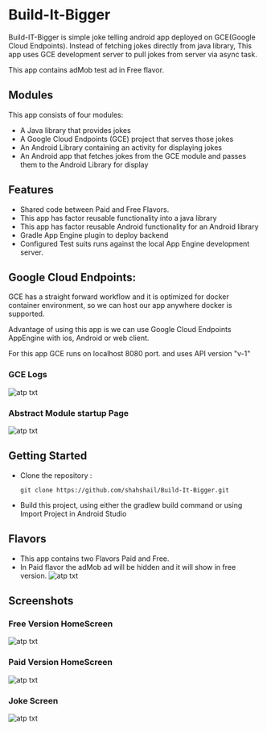 # Build-It-Bigger
Build-IT-Bigger is simple joke telling android app deployed on GCE(Google Cloud Endpoints). Instead of fetching jokes directly from java library, This app uses GCE development server to pull jokes from server via async task. 

This app contains adMob test ad in Free flavor. 

## Modules
This app consists of four modules:
- A Java library that provides jokes
- A Google Cloud Endpoints (GCE) project that serves those jokes
- An Android Library containing an activity for displaying jokes
- An Android app that fetches jokes from the GCE module and passes them to the Android Library for display

## Features
- Shared code between Paid and Free Flavors.
- This app has factor reusable functionality into a java library
- This app has factor reusable Android functionality for an Android library
- Gradle App Engine plugin to deploy backend
- Configured Test suits runs against the local App Engine development server.

## Google Cloud Endpoints:
GCE has a straight forward workflow and it is optimized for docker container environment, so we can host our app anywhere docker is supported.

Advantage of using this app is we can use Google Cloud Endpoints AppEngine with ios, Android or web client.

For this app GCE runs on localhost 8080 port. and uses API version "v-1"

### GCE Logs
![atp txt](https://github.com/shahshail/Build-It-Bigger/blob/master/Screenshots/gec.png)

### Abstract Module startup Page
![atp txt](https://github.com/shahshail/Build-It-Bigger/blob/master/Screenshots/gec_page.png)

## Getting Started
* Clone the repository :

    ``` git clone https://github.com/shahshail/Build-It-Bigger.git ```
* Build this project, using either the gradlew build command or using Import Project in Android Studio

## Flavors 
- This app contains two Flavors Paid and Free.
- In Paid flavor the adMob ad will be hidden and it will show in free version.
![atp txt](https://github.com/shahshail/Build-It-Bigger/blob/master/Screenshots/flavors.png)

## Screenshots

### Free Version HomeScreen
![atp txt](https://github.com/shahshail/Build-It-Bigger/blob/master/Screenshots/free.png)

### Paid Version HomeScreen
![atp txt](https://github.com/shahshail/Build-It-Bigger/blob/master/Screenshots/paid.png)

### Joke Screen
![atp txt](https://github.com/shahshail/Build-It-Bigger/blob/master/Screenshots/joke1.png)

